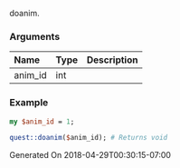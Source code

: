 doanim.
### Arguments
**Name**|**Type**|**Description**
:---|:---|:---
anim_id|int|

### Example

```perl
my $anim_id = 1;

quest::doanim($anim_id); # Returns void
```


Generated On 2018-04-29T00:30:15-07:00